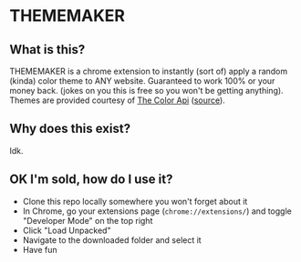 # THEMEMAKER

## What is this?

THEMEMAKER is a chrome extension to instantly (sort of) apply a random (kinda) color theme to ANY website. Guaranteed to work 100% or your money back. (jokes on you this is free so you won't be getting anything). Themes are provided courtesy of [The Color Api](https://www.thecolorapi.com/) ([source](https://gitlab.com/joshbeckman/thecolorapi)).

## Why does this exist?

Idk.

## OK I'm sold, how do I use it?

- Clone this repo locally somewhere you won't forget about it
- In Chrome, go your extensions page (`chrome://extensions/`) and toggle "Developer Mode" on the top right
- Click "Load Unpacked"
- Navigate to the downloaded folder and select it
- Have fun
